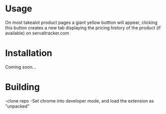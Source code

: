 # Usage
On most takealot product pages a giant yellow buttton will appear, clicking this button creates a new tab displaying the pricing history of the product (if available) on servaltracker.com

# Installation
Coming soon...

# Building
-clone repo
-Set chrome into developer mode, and load the extension as "unpacked"

